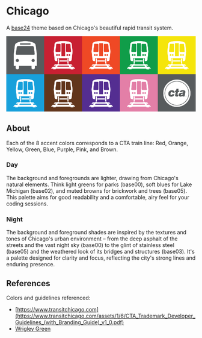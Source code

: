 # Chicago
A [base24](https://github.com/tinted-theming/home) theme based on Chicago's beautiful rapid transit system.  

![](img/ctatrademarks.png)

## About
Each of the 8 accent colors corresponds to a CTA train line: Red, Orange, Yellow, Green, Blue, Purple, Pink, and Brown.

### Day
The background and foregrounds are lighter, drawing from Chicago's natural elements. Think light greens for parks (base00), soft blues for Lake Michigan (base02), and muted browns for brickwork and trees (base05). This palette aims for good readability and a comfortable, airy feel for your coding sessions.

### Night
The background and foreground shades are inspired by the textures and tones of Chicago's urban environment – from the deep asphalt of the streets and the vast night sky (base00) to the glint of stainless steel (base05) and the weathered look of its bridges and structures (base03). It's a palette designed for clarity and focus, reflecting the city's strong lines and enduring presence.

## References
Colors and guidelines referenced: 
- [https://www.transitchicago.com](https://www.transitchicago.com/assets/1/6/CTA_Trademark_Developer_Guidelines_(with_Branding_Guide)_v1_0.pdf)
- [Wrigley Green](https://store.benjaminmoore.com/storefront/ca/en/shop-by-colour/colour/wrigley-field-green/SC-62)


